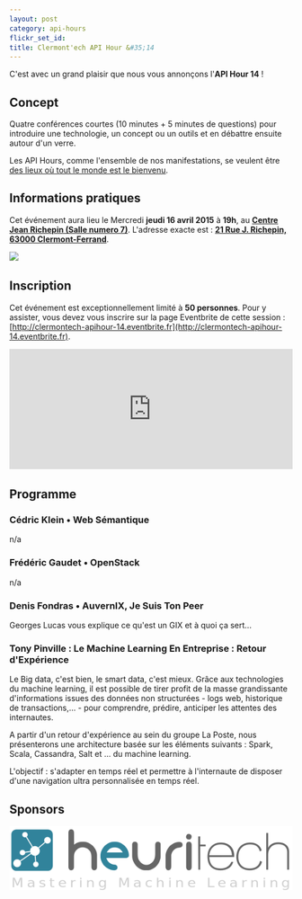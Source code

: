 ```yaml
---
layout: post
category: api-hours
flickr_set_id:
title: Clermont'ech API Hour &#35;14
---
```


C'est avec un grand plaisir que nous vous annonçons l'**API Hour 14** !

## Concept

Quatre conférences courtes (10 minutes + 5 minutes de questions) pour
introduire une technologie, un concept ou un outils et en débattre ensuite
autour d'un verre.

Les API Hours, comme l'ensemble de nos manifestations, se veulent être [des
lieux où tout le monde est le bienvenu](/code-of-conduct.html).

## Informations pratiques

Cet événement aura lieu le Mercredi **jeudi 16 avril 2015** à **19h**, au
[**Centre Jean Richepin (Salle numero
7)**](http://www.clermont-ferrand.fr/+-Centre-Richepin-+.html).  L'adresse
exacte est : [**21 Rue J. Richepin, 63000
Clermont-Ferrand**](https://goo.gl/maps/MFBp4).

[![](http://maps.googleapis.com/maps/api/staticmap?size=600x400&sensor=false&markers=color:red|45.7814504,3.0853451)](https://goo.gl/maps/MFBp4)

## Inscription

Cet événement est exceptionnellement limité à **50 personnes**. Pour y
assister, vous devez vous inscrire sur la page Eventbrite de cette session :
[http://clermontech-apihour-14.eventbrite.fr](http://clermontech-apihour-14.eventbrite.fr).

<iframe src="http://www.eventbrite.com/tickets-external?eid=16400036952&amp;ref=etckt&amp;v=2" frameborder="0" height="214" width="100%" vspace="0" hspace="0" marginheight="5" marginwidth="5" scrolling="auto" allowtransparency="true">Clermont'ech Eventbrite</iframe>

## Programme

### Cédric Klein •  Web Sémantique

n/a

### Frédéric Gaudet • OpenStack

n/a

### Denis Fondras • AuvernIX, Je Suis Ton Peer

Georges Lucas vous explique ce qu'est un GIX et à quoi ça sert...

### Tony Pinville : Le Machine Learning En Entreprise : Retour d'Expérience

Le Big data, c'est bien, le smart data, c'est mieux.  Grâce aux technologies du
machine learning, il est possible de tirer profit de la masse grandissante
d'informations issues des données non structurées - logs web, historique de
transactions,... - pour comprendre, prédire, anticiper les attentes des
internautes.

A partir d'un retour d'expérience au sein du groupe La Poste, nous présenterons
une architecture basée sur les éléments suivants : Spark, Scala, Cassandra,
Salt et ... du machine learning.

L'objectif : s'adapter en temps réel et permettre à l'internaute de disposer
d'une navigation ultra personnalisée en temps réel.


## Sponsors

[![](/images/heuritech.png)](http://heuritech.com/)

<br>
<br>
